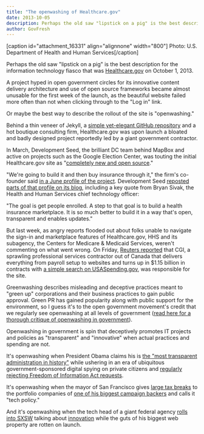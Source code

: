 ```yaml
---
title: "The openwashing of Healthcare.gov"
date: 2013-10-05
description: Perhaps the old saw "lipstick on a pig" is the best description for the information technology fiasco that was Healthcare.gov on October 1, 2013.
author: GovFresh
---
```


[caption id="attachment_16331" align="alignnone" width="800"] Photo: U.S. Department of Health and Human Services[/caption]

Perhaps the old saw "lipstick on a pig" is the best description for the information technology fiasco that was <a href="http://Healthcare.gov">Healthcare.gov</a> on October 1, 2013. 

A project hyped in open government circles for its innovative content delivery architecture and use of open source frameworks became almost unusable for the first week of the launch, as the beautiful website failed more often than not when clicking through to the "Log in" link.

Or maybe the best way to describe the rollout of the site is "openwashing."

Behind a thin veneer of Jekyll, a <a href="https://github.com/CMSgov/healthcare.gov" target="_blank">simple yet-elegant GitHub repository</a> and a hot boutique consulting firm, Healthcare.gov was upon launch a bloated and badly designed project reportedly led by a giant government contractor.

In March, Development Seed, the brilliant DC team behind MapBox and active on projects such as the Google Election Center, was touting the initial Healthcare.gov site as "<a href="http://developmentseed.org/blog/new-healthcare-gov-is-open-and-cms-free/" target="_blank">completely new and open source</a>."

"We're going to build it and then buy insurance through it," the firm's co-founder said <a href="http://e-pluribusunum.com/2013/06/22/why-the-way-the-healthcare-gov-exchange-was-built-matters/" target="_blank">in a June profile of the project</a>. Development Seed <a href="http://developmentseed.org/blog/2013/06/25/healthcare-launches-in-the-open/" target="_blank">reposted parts of that profile on its blog</a>, including a key quote from Bryan Sivak, the Health and Human Services chief technology officer:

"The goal is get people enrolled. A step to that goal is to build a health insurance marketplace. It is so much better to build it in a way that's open, transparent and enables updates."

But last week, as angry reports flooded out about folks unable to navigate the sign-in and marketplace features of Healthcare.gov, HHS and its subagency, the Centers for Medicare &amp; Medicaid Services, weren't commenting on what went wrong. On Friday, <a href="http://mobile.reuters.com/article/idUSBRE99312620131004?irpc=932" target="_blank">Reuters reported</a> that CGI, a sprawling professional services contractor out of Canada that delivers everything from payroll setup to websites and turns up in $1.15 billion in contracts with <a href="http://www.usaspending.gov/search?form_fields=%7B%22search_term%22%3A%22CGI+FEDERAL+INC%22%7D" target="_blank">a simple search on USASpending.gov</a>, was responsible for the site.

Greenwashing describes misleading and deceptive practices meant to "green up" corporations and their business practices to gain public approval. Green PR has gained popularity along with public support for the environment, so I guess it's to the open government movement's credit that we regularly see openwashing at all levels of government (<a href="http://gov20.govfresh.com/beware-openwashing-question-secrecy-acknowledge-ideology/" target="_blank">read here for a thorough critique of openwashing in government</a>).

Openwashing in government is spin that deceptively promotes IT projects and policies as "transparent" and "innovative" when actual practices and spending are not.

It's openwashing when President Obama claims his is <a href="http://thehill.com/blogs/blog-briefing-room/news/283335-obama-this-is-the-most-transparent-administration-in-history" target="_blank">the "most transparent administration in history"</a> while ushering in an era of ubiquitous government-sponsored digital spying on private citizens and <a href="http://www.poynter.org/latest-news/mediawire/156227/obama-administrations-foia-record-worse-than-bushs/" target="_blank">regularly rejecting Freedom of Information Act requests</a>.

It's openwashing when the mayor of San Francisco gives <a href="http://www.sfbg.com/politics/2013/09/16/corporate-welfare-boom-sfs-business-tax-breaks-jump-142-million-annually" target="_blank">large tax breaks</a> to the portfolio companies of <a href="http://www.citireport.com/2012/11/conway-tops-1-2-million-in-city-elections/" target="_blank">one of his biggest campaign backers</a> and calls it "tech policy."

And it's openwashing when the tech head of a giant federal agency <a href="http://schedule.sxsw.com/2013/events/event_IAP4394" target="_blank">rolls into SXSW</a> talking about <a href="http://panelpicker.sxsw.com/vote/21544" target="_blank">innovation</a> while the guts of his biggest web property are rotten on launch.
